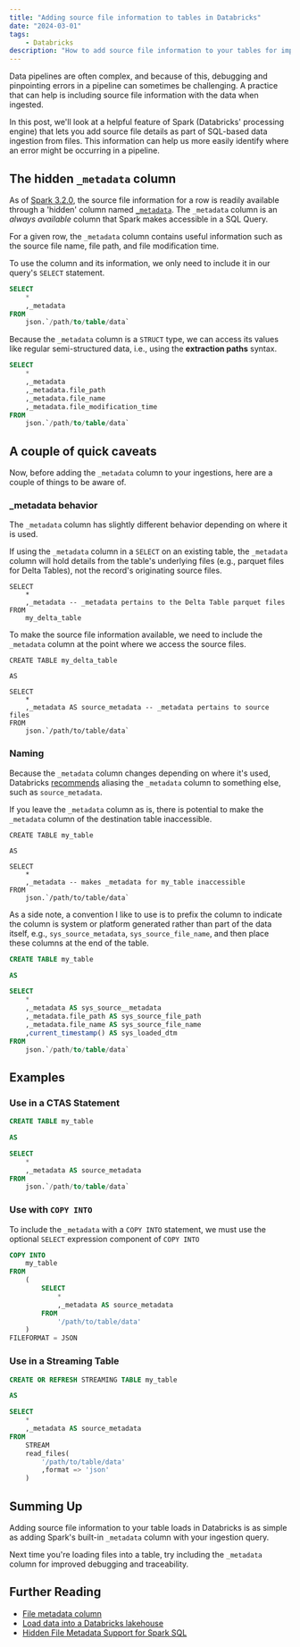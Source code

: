 ```yaml
---
title: "Adding source file information to tables in Databricks"
date: "2024-03-01"
tags:
    - Databricks
description: "How to add source file information to your tables for improved debugging and traceability."
---
```


Data pipelines are often complex, and because of this, debugging and pinpointing errors in a pipeline can sometimes be challenging. A practice that can help is including source file information with the data when ingested.

In this post, we'll look at a helpful feature of Spark (Databricks' processing engine) that lets you add source file details as part of SQL-based data ingestion from files. This information can help us more easily identify where an error might be occurring in a pipeline.

## The hidden `_metadata` column

As of [Spark 3.2.0](https://spark.apache.org/releases/spark-release-3-2-0.html), the source file information for a row is readily available through a 'hidden' column named [`_metadata`](https://docs.databricks.com/en/ingestion/file-metadata-column.html). The `_metadata` column is an *always available* column that Spark makes accessible in a SQL Query.

For a given row, the `_metadata` column contains useful information such as the source file name, file path, and file modification time.

To use the column and its information, we only need to include it in our query's `SELECT` statement.

```sql
SELECT
    *
    ,_metadata
FROM
    json.`/path/to/table/data`
```

Because the `_metadata` column is a `STRUCT` type, we can access its values like regular semi-structured data, i.e., using the **extraction paths** syntax.

```sql
SELECT
    *
    ,_metadata
    ,_metadata.file_path
    ,_metadata.file_name
    ,_metadata.file_modification_time
FROM
    json.`/path/to/table/data`
```

## A couple of quick caveats

Now, before adding the `_metadata` column to your ingestions, here are a couple of things to be aware of.

### _metadata behavior

The `_metadata` column has slightly different behavior depending on where it is used.

If using the `_metadata` column in a `SELECT` on an existing table, the `_metadata` column will hold details from the table's underlying files (e.g., parquet files for Delta Tables), not the record's originating source files.

```sql{3}
SELECT
    *
    ,_metadata -- _metadata pertains to the Delta Table parquet files
FROM
    my_delta_table
```

To make the source file information available, we need to include the `_metadata` column at the point where we access the source files.

```sql{7}
CREATE TABLE my_delta_table

AS

SELECT
    *
    ,_metadata AS source_metadata -- _metadata pertains to source files
FROM
    json.`/path/to/table/data`
```

### Naming

Because the `_metadata` column changes depending on where it's used, Databricks [recommends](https://docs.databricks.com/en/ingestion/file-metadata-column.html#use-in-auto-loader) aliasing the `_metadata` column to something else, such as `source_metadata`. 

If you leave the `_metadata` column as is, there is potential to make the `_metadata` column of the destination table inaccessible.

```sql{7}
CREATE TABLE my_table

AS

SELECT
    *
    ,_metadata -- makes _metadata for my_table inaccessible
FROM
    json.`/path/to/table/data`
```

As a side note, a convention I like to use is to prefix the column to indicate the column is system or platform generated rather than part of the data itself, e.g., `sys_source_metadata`, `sys_source_file_name`, and then place these columns at the end of the table.

```sql
CREATE TABLE my_table

AS

SELECT
    *
    ,_metadata AS sys_source__metadata
    ,_metadata.file_path AS sys_source_file_path
    ,_metadata.file_name AS sys_source_file_name
    ,current_timestamp() AS sys_loaded_dtm
FROM
    json.`/path/to/table/data`
```

## Examples

### Use in a CTAS Statement

```sql
CREATE TABLE my_table

AS

SELECT
    *
    ,_metadata AS source_metadata
FROM
    json.`/path/to/table/data`
```

### Use with `COPY INTO`

To include the `_metadata` with a `COPY INTO` statement, we must use the optional `SELECT` expression component of `COPY INTO`

```sql
COPY INTO
    my_table
FROM
    (
        SELECT
            *
            ,_metadata AS source_metadata
        FROM
            '/path/to/table/data'
    )
FILEFORMAT = JSON
```

### Use in a Streaming Table

```sql
CREATE OR REFRESH STREAMING TABLE my_table

AS

SELECT
    *
    ,_metadata AS source_metadata
FROM
    STREAM
    read_files(
        '/path/to/table/data'
        ,format => 'json'
    )
```

## Summing Up

Adding source file information to your table loads in Databricks is as simple as adding Spark's built-in `_metadata` column with your ingestion query. 

Next time you're loading files into a table, try including the `_metadata` column for improved debugging and traceability.

## Further Reading

* [File metadata column](https://docs.databricks.com/en/ingestion/file-metadata-column.html)
* [Load data into a Databricks lakehouse](https://docs.databricks.com/en/ingestion/index.html)
* [Hidden File Metadata Support for Spark SQL](https://issues.apache.org/jira/browse/SPARK-37273)
